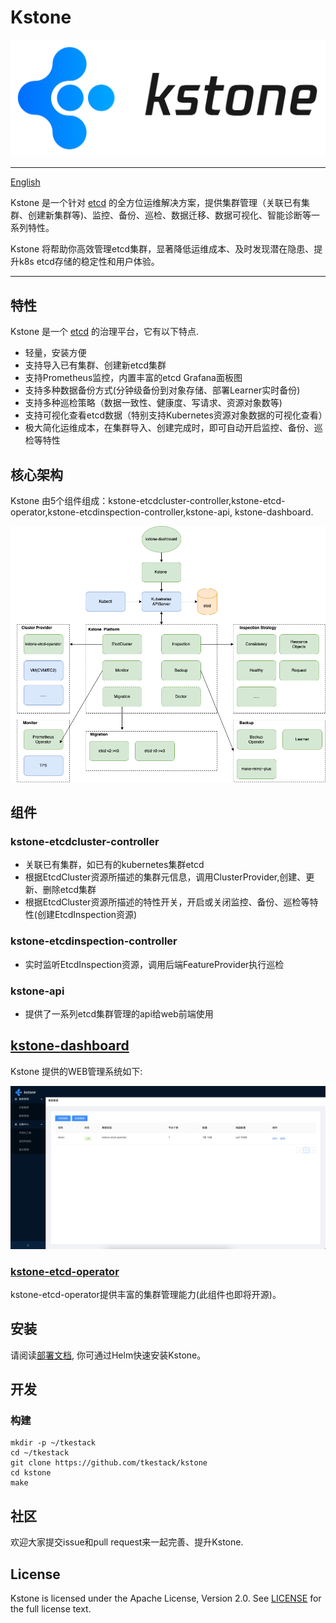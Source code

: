 # Kstone

<div align=center><img width=800 hight=300 src="docs/images/icon.png" /></div>

------

[English](README.md)

Kstone 是一个针对 [etcd](https://github.com/etcd-io/etcd) 的全方位运维解决方案，提供集群管理（关联已有集群、创建新集群等)、监控、备份、巡检、数据迁移、数据可视化、智能诊断等一系列特性。

Kstone 将帮助你高效管理etcd集群，显著降低运维成本、及时发现潜在隐患、提升k8s etcd存储的稳定性和用户体验。

------

## 特性

Kstone 是一个 [etcd](https://github.com/etcd-io/etcd) 的治理平台，它有以下特点. 

* 轻量，安装方便
* 支持导入已有集群、创建新etcd集群
* 支持Prometheus监控，内置丰富的etcd Grafana面板图
* 支持多种数据备份方式(分钟级备份到对象存储、部署Learner实时备份)
* 支持多种巡检策略（数据一致性、健康度、写请求、资源对象数等)
* 支持可视化查看etcd数据（特别支持Kubernetes资源对象数据的可视化查看）
* 极大简化运维成本，在集群导入、创建完成时，即可自动开启监控、备份、巡检等特性

## 核心架构

Kstone 由5个组件组成：kstone-etcdcluster-controller,kstone-etcd-operator,kstone-etcdinspection-controller,kstone-api, kstone-dashboard.

![Architecture Of Kstone](docs/images/kstone-arch.png)

## 组件

### kstone-etcdcluster-controller

* 关联已有集群，如已有的kubernetes集群etcd 
* 根据EtcdCluster资源所描述的集群元信息，调用ClusterProvider,创建、更新、删除etcd集群
* 根据EtcdCluster资源所描述的特性开关，开启或关闭监控、备份、巡检等特性(创建EtcdInspection资源)

### kstone-etcdinspection-controller

* 实时监听EtcdInspection资源，调用后端FeatureProvider执行巡检

### kstone-api

* 提供了一系列etcd集群管理的api给web前端使用

## [kstone-dashboard](https://github.com/tkestack/kstone-dashboard)

Kstone 提供的WEB管理系统如下:

![kstone-ui](docs/images/kstone-ui.png)

### [kstone-etcd-operator](https://github.com/tkestack/kstone-etcd-operator)

kstone-etcd-operator提供丰富的集群管理能力(此组件也即将开源)。

## 安装

请阅读[部署文档](charts/README_CN.md),
你可通过Helm快速安装Kstone。

## 开发

### 构建
```
mkdir -p ~/tkestack
cd ~/tkestack
git clone https://github.com/tkestack/kstone
cd kstone
make
```

## 社区

欢迎大家提交issue和pull request来一起完善、提升Kstone.

## License

Kstone is licensed under the Apache License, Version 2.0. See [LICENSE](LICENSE) for the full license text.
